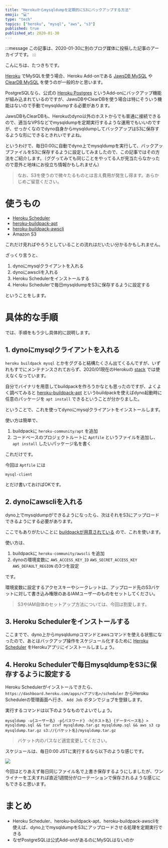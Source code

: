 ```yaml
---
title: "Herokuからmysqldumpを定期的にS3にバックアップする方法"
emoji: "💻"
type: "tech"
topics: ["heroku", "mysql", "aws", "s3"]
published: true
published_at: 2020-01-30
---
```


:::message
この記事は、2020-01-30に別のブログ媒体に投稿した記事のアーカイブです。
:::

こんにちは、たつきちです。

[Heroku](https://jp.heroku.com/) でMySQLを使う場合、Heroku Add-onである [JawsDB MySQL](https://elements.heroku.com/addons/jawsdb) や [ClearDB MySQL](https://elements.heroku.com/addons/cleardb) を使うのが一般的かと思います。

PostgreSQLなら、公式の [Heroku Postgres](https://elements.heroku.com/addons/heroku-postgresql) というAdd-onにバックアップ機能が組み込まれているのですが、JawsDBやClearDBを使う場合は特にそういう機能はないので手動でmysqldumpする必要があります。

JawsDBもClearDBも、Herokuのdyno以外のホストからでも普通に接続できるので、適当なVPSなどでmysqldumpを定期実行するような運用でもいいのですが、せっかくなのでdyno自身からmysqldumpしてバックアップはS3に保存するような形にできるときれいですよね。

というわけで、毎日0:00に自動でdyno上でmysqldumpを実行して、バックアップファイルをS3に保存するように設定してみましたので、この記事ではその方法をご紹介します。（ググってみても同じことをやってる人が見当たらなかったので意外と地味にお役立ち情報かもしれません）

> なお、S3を使うので微々たるものとは言え費用が発生し得ます。あらかじめご留意ください。

# 使うもの

* [Heroku Scheduler](https://devcenter.heroku.com/articles/scheduler)
* [heroku-buildpack-apt](https://github.com/heroku/heroku-buildpack-apt)
* [heroku-buildpack-awscli](https://github.com/heroku/heroku-buildpack-awscli)
* Amazon S3

これだけ見ればやろうとしていることの流れはだいたい分かるかもしれません。

ざっくり言うと、

1. dynoにmysqlクライアントを入れる
1. dynoにawscliを入れる
1. Heroku Schedulerをインストールする
1. Heroku Schedulerで毎日mysqldumpをS3に保存するように設定する

ということをします。

# 具体的な手順

では、手順をもう少し具体的に説明します。

## 1. dynoにmysqlクライアントを入れる

`heroku buildpack mysql` とかをググると結構たくさん出てくるんですが、いずれもすでにメンテナンスされておらず、2020/01現在のHerokuの [stack](https://devcenter.heroku.com/articles/stack) では使えなくなっています。

自分でバイナリを用意してbuildpackを作ろうかなとも思ったのですが、よくよく調べてみると [heroku-buildpack-apt](https://github.com/heroku/heroku-buildpack-apt) というbuildpackを使えばdyno起動時に任意のパッケージを `apt install` できるということが分かりました。

ということで、これを使ってdynoにmysqlクライアントをインストールします。

使い方は簡単で、

1. buildpackに `heroku-community/apt` を追加
1. コードベースのプロジェクトルートに `Aptfile` というファイルを追加し、 `apt install` したいパッケージ名を書く

これだけです。

今回は `Aptfile` には

```
mysql-client
```

とだけ書いておけばOKです。

## 2. dynoにawscliを入れる

dyno上でmysqldumpができるようになったら、次はそれをS3にアップロードできるようにする必要があります。

ここでもありがたいことに [buildpackが用意されている](https://github.com/heroku/heroku-buildpack-awscli) ので、これを使います。

使い方は、

1. buildpackに `heroku-community/awscli` を追加
1. dynoの環境変数に `AWS_ACCESS_KEY_ID` `AWS_SECRET_ACCESS_KEY` `AWS_DEFAULT_REGION` の3つを設定

です。

環境変数に設定するアクセスキーやシークレットは、アップロード先のS3バケットに対して書き込み権限のあるIAMユーザーのものをセットしてください。

> S3やIAM自体のセットアップ方法については、今回は割愛します。

## 3. Heroku Schedulerをインストールする

ここまでで、dyno上からmysqldumpコマンドとawsコマンドを使える状態になったので、あとはバックアップ操作をスケジュール化するために [Heroku Scheduler](https://devcenter.heroku.com/articles/scheduler) をHerokuアプリにインストールしましょう。

## 4. Heroku Schedulerで毎日mysqldumpをS3に保存するように設定する

Heroku Schedulerがインストールできたら、 `https://dashboard.heroku.com/apps/<アプリ名>/scheduler` からHeroku Schedulerの管理画面へ行き、 `Add Job` ボタンでジョブを登録します。

実行するコマンドは以下のようなものでよいでしょう。

```
mysqldump -u{ユーザー名} -p{パスワード} -h{ホスト名} {データベース名} > mysqldump.sql && tar zcvf mysqldump.tar.gz mysqldump.sql && aws s3 cp mysqldump.tar.gz s3://{バケット名}/mysqldump.tar.gz
```

> バケット内のパスなど適宜変更してください。

スケジュールは、毎日0:00 JSTに実行するなら以下のような感じです。

![](https://user-images.githubusercontent.com/4360663/73352297-26d1b900-42d4-11ea-8d52-81f7addec13a.png)

今回はとりあえず毎日同じファイル名で上書き保存するようにしましたが、ワンライナーを工夫すれば直近1週間分がローテーションで保存されるような感じにもできると思います。

# まとめ

* Heroku Scheduler、heroku-buildpack-apt、heroku-buildpack-awscliを使えば、dyno上でmysqldumpをS3にアップロードさせる処理を定期実行できる
* なぜPostgreSQLは公式Add-onがあるのにMySQLはないのか
